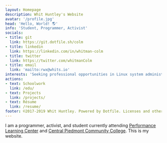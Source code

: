 ```yaml
---
layout: Homepage
description: Whit Huntley's Website
avatar: '/profile.jpg'
head: 'Hello, World! 🌎'
info: 'Student, Programmer, Activist'
socials:
- title: git
  link: https://git.dotfile.sh/colm
- title: linkedin
  link: https://linkedin.com/in/whitman-colm
- title: twitter
  link: https://twitter.com/whitmanColm
- title: email
  link: 'mailto:rwx@whits.io'
interests: 'Seeking professional opportunities in Linux system administration and architecture, automation, and making FLOSS easily accessible and usable.'
actions:
- text: Schoolwork
  link: /edu/
- text: Projects
  link: /projects/
- text: Résume
  link: /resume/
footer: ©2017-2019 Whit Huntley. Powered by Dotfile. Licenses and other Legal Faffing Available at https://whits.io/acknowledgements
---
```


I am a programmer, activist, and student currently attending [Performance Learning Center](http://schools.cms.k12.nc.us/plcHS/Pages/Default.aspx) and [Central Piedmont Community College](https://www.cpcc.edu/). This is my website.

